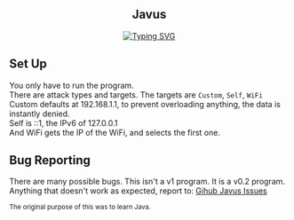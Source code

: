 <h2 align='center'>Javus</h2>
<p align='center'>
<a href="https://git.io/typing-svg"><img src="https://readme-typing-svg.demolab.com?font=Fira+Code&duration=2500&pause=300&color=F7B715&center=true&width=750&height=80&lines=Network+Stress+Testing;Made+in+Java;v0.2.0-Beta" alt="Typing SVG" /></a>
</p>

<h2>Set Up</h2>
You only have to run the program.<br>
There are attack types and targets.
The targets are <code>Custom</code>, <code>Self</code>, <code>WiFi</code><br>
Custom defaults at 192.168.1.1, to prevent overloading anything, the data is instantly denied.<br>
Self is ::1, the IPv6 of 127.0.0.1<br>
And WiFi gets the IP of the WiFi, and selects the first one.

<h2>Bug Reporting</h2>
There are many possible bugs. This isn't a v1 program. It is a v0.2 program.<br>
Anything that doesn't work as expected, report to: <a href='https://github.com/TokynBlast/Javus/issues'>Gihub Javus Issues</a>

<sub>The original purpose of this was to learn Java.</sub>
